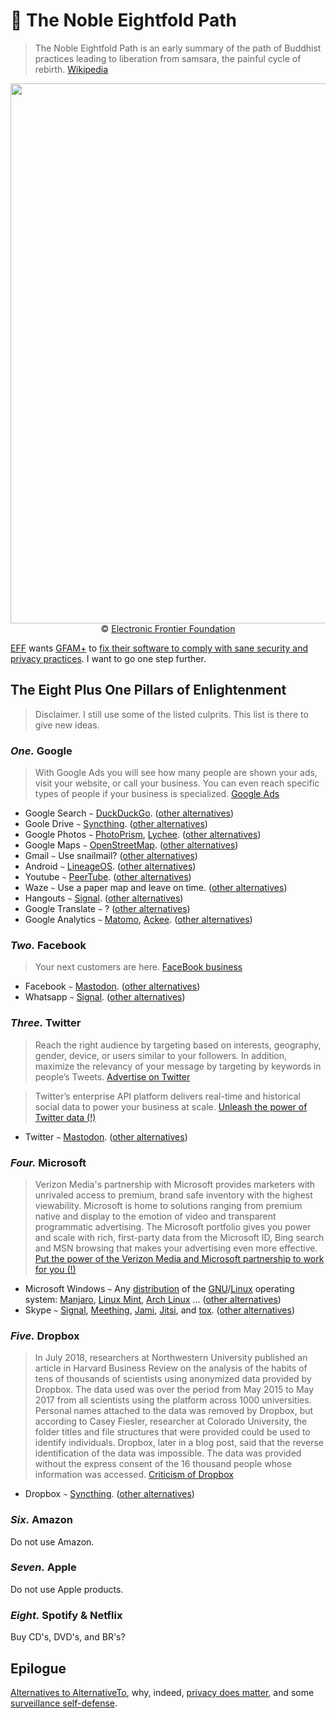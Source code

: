 :hiking_boot: The Noble Eightfold Path
==

> The Noble Eightfold Path is an early summary of the path of Buddhist
> practices leading to liberation from samsara, the painful cycle of rebirth.
> [Wikipedia](https://en.wikipedia.org/wiki/Noble_Eightfold_Path)

<p align="center">
<a href="https://fixitalready.eff.org">
<img src="https://ipfs.io/ipfs/QmUonfRreztzciUfFGhrJAzpFGCXUwE3eVHe3Dvwfrb9XL" width="864">
</a><br/>
© <a href="https://eff.org">Electronic Frontier Foundation</a>
</p>

[EFF](https://eff.org) wants [GFAM+](https://en.wikipedia.org/wiki/Big_Four_tech_companies) to
[fix their software to comply with sane security and privacy practices](https://fixitalready.eff.org).
I want to go one step further.

## The Eight Plus One Pillars of Enlightenment
> Disclaimer. I still use some of the listed culprits. This list is there to give new ideas.

### *One.* Google
> With Google Ads you will see how many people are shown your ads, visit your
> website, or call your business. You can even reach specific types of people
> if your business is specialized.
> [Google Ads](https://ads.google.com)

  - Google Search `~` [DuckDuckGo](https://duckduckgo.com). ([other alternatives](https://alternativeto.net/software/google-search))
  - Goole Drive `~` [Syncthing](https://syncthing.net). ([other alternatives](https://alternativeto.net/software/google-drive))
  - Google Photos `~` [PhotoPrism](https://photoprism.org), [Lychee](https://github.com/LycheeOrg/Lychee). ([other alternatives](https://alternativeto.net/software/google-photos))
  - Google Maps `~` [OpenStreetMap](https://www.openstreetmap.org/about). ([other alternatives](https://alternativeto.net/software/google-maps))
  - Gmail `~` Use snailmail? ([other alternatives](https://alternativeto.net/software/gmail))
  - Android `~` [LineageOS](https://lineageos.org). ([other alternatives](https://alternativeto.net/software/android))
  - Youtube `~` [PeerTube](https://joinpeertube.org/en). ([other alternatives](https://alternativeto.net/software/youtube))
  - Waze `~` Use a paper map and leave on time. ([other alternatives](https://alternativeto.net/software/waze))
  - Hangouts `~` [Signal](https://signal.org). ([other alternatives](https://alternativeto.net/software/google-hangouts))
  - Google Translate `~` ? ([other alternatives](https://alternativeto.net/software/google-translate))
  - Google Analytics `~` [Matomo](https://matomo.org), [Ackee](https://github.com/electerious/Ackee). ([other alternatives](https://alternativeto.net/software/google-analytics))

### *Two.* Facebook
> Your next customers are here.
> [FaceBook business](https://www.facebook.com/business/ads/ad-targeting)

  - Facebook `~` [Mastodon](https://mastodon.social). ([other alternatives](https://alternativeto.net/software/facebook))
  - Whatsapp `~` [Signal](https://signal.org). ([other alternatives](https://alternativeto.net/software/whatsapp))

### *Three.* Twitter
> Reach the right audience by targeting based on interests, geography, gender,
> device, or users similar to your followers. In addition, maximize the
> relevancy of your message by targeting by keywords in people’s Tweets. 
> [Advertise on Twitter](https://ads.twitter.com)

> Twitter’s enterprise API platform delivers real-time and historical social
> data to power your business at scale. 
> [Unleash the power of Twitter data (!)](https://developer.twitter.com/en/enterprise.html)

  - Twitter `~` [Mastodon](https://mastodon.social/about). ([other alternatives](https://alternativeto.net/software/twitter))

### *Four.* Microsoft
> Verizon Media's partnership with Microsoft provides marketers with unrivaled
> access to premium, brand safe inventory with the highest viewability.
> Microsoft is home to solutions ranging from premium native and display to the
> emotion of video and transparent programmatic advertising. The Microsoft
> portfolio gives you power and scale with rich, first-party data from the
> Microsoft ID, Bing search and MSN browsing that makes your advertising even
> more effective.
> [Put the power of the Verizon Media and Microsoft partnership to work for you (!)](https://www.oath.com/insights/put-the-power-of-the-verizon-media-and-microsoft-partnership-to)

  - Microsoft Windows `~` Any
[distribution](https://distrowatch.com/dwres.php?resource=popularity) of
the
[GNU](https://www.gnu.org)/[Linux](https://github.com/torvalds/linux)
operating system:
[Manjaro](https://manjaro.org), [Linux Mint](https://linuxmint.com), [Arch
Linux](https://www.archlinux.org) ... ([other
alternatives](https://alternativeto.net/software/windows-10))
  - Skype `~` [Signal](https://signal.org), [Meething](https://meething.space), [Jami](https://jami.net), [Jitsi](https://meet.jit.si), and [tox](https://tox.chat). ([other alternatives](https://alternativeto.net/software/skype))

### *Five.* Dropbox
> In July 2018, researchers at Northwestern University published an article
> in Harvard Business Review on the analysis of the habits of tens of thousands
> of scientists using anonymized data provided by Dropbox. The data used was
> over the period from May 2015 to May 2017 from all scientists using the
> platform across 1000 universities. Personal names attached to the data
> was removed by Dropbox, but according to Casey Fiesler, researcher at
> Colorado University, the folder titles and file structures that were provided
> could be used to identify individuals. Dropbox, later in a blog post,
> said that the reverse identification of the data was impossible. The data was
> provided without the express consent of the 16 thousand people whose
> information was accessed.
> [Criticism of Dropbox](https://en.wikipedia.org/wiki/Criticism_of_Dropbox)

  - Dropbox `~` [Syncthing](https://syncthing.net). ([other alternatives](https://alternativeto.net/software/dropbox))

### *Six.* Amazon
Do not use Amazon.

### *Seven.* Apple
Do not use Apple products.

### *Eight.* Spotify & Netflix
Buy CD's, DVD's, and BR's?

## Epilogue

[Alternatives to AlternativeTo](https://alternativeto.net/software/alternativeto),
why, indeed,
[privacy does matter](https://www.privacytools.io),
and some
[surveillance self-defense](https://ssd.eff.org/module-categories/tool-guides).
